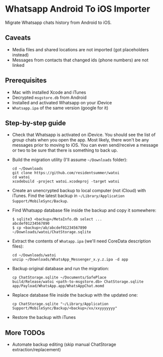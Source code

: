 # Whatsapp Android To iOS Importer

Migrate Whatsapp chats history from Android to iOS.

## Caveats

* Media files and shared locations are not imported (got placeholders instead)
* Messages from contacts that changed ids (phone numbers) are not linked

## Prerequisites

* Mac with installed Xcode and iTunes
* Decrypted `msgstore.db` from Android
* Installed and activated Whatsapp on your iDevice
* `Whatsapp.ipa` of the same version (google for it)

## Step-by-step guide

* Check that Whatsapp is activated on iDevice. You should see the list of *group* chats
  when you open the app. Most likely, there won't be any messages prior to moving to iOS.
  You can even send/receive a message or two to be sure that there is something to back up.
* Build the migration utility (I'll assume `~/Downloads` folder):

      cd ~/Downloads
      git clone https://github.com/residentsummer/watoi
      cd watoi
      xcodebuild -project watoi.xcodeproj -target watoi

* Create an unencrypted backup to local computer (not iCloud) with iTunes.
  Find the latest backup in `~/Library/Application Support/MobileSync/Backup`.
* Find Whatsapp database file inside the backup and copy it somewhere:

      $ sqlite3 <backup>/MetaInfo.db select ...
      abcdef01234567890
      $ cp <backup>/ab/abcdef01234567890 ~/Downloads/watoi/ChatStorage.sqlite

* Extract the contents of `Whatapp.ipa` (we'll need CoreData description files):

      cd ~/Downloads/watoi
      unzip ~/Downloads/WhatsApp_Messenger_x.y.z.ipa -d app
      
* Backup original database and run the migration:
      
      cp ChatStorage.sqlite ~/Documents/SafePlace
      build/Release/watoi <path-to-msgstore.db> ChatStorage.sqlite app/Payload/WhatsApp.app/WhatsAppChat.momd
      
* Replace database file inside the backup with the updated one:

      cp ChatStorage.sqlite "~/Library/Application Support/MobileSync/Backup/<backup>/xx/xxyyyyyyy"
      
* Restore the backup with iTunes

## More TODOs

* Automate backup editing (skip manual ChatStorage extraction/replacement)

